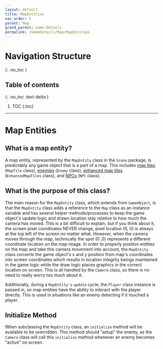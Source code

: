 ```yaml
---
layout: default
title: MapEntities
nav_order: 5
parent: Map
grand_parent: Game Details
permalink: /GameDetails/Map/MapEntities
---
```


# Navigation Structure
{: .no_toc }

## Table of contents
{: .no_toc .text-delta }

1. TOC
{:toc}

---

# Map Entities

## What is a map entity?

A map entity, represented by the `MapEntity` class in the `Scene` package, is predictably any game object that is a part of a map.
This includes [map tiles]() (`MapTile` class), [enemies]() (`Enemy` class), [enhanced map tiles]() (`EnhancedMapTiles` class), and [NPCs]() (`NPC` class).

## What is the purpose of this class?

The main reason for the `MapEntity` class, which extends from `GameObject`, is that the `MapEntity` class adds a reference to the `Map` class
as an instance variable and has several helper methods/processes to keep the game object's update logic and drawn location
stay relative to how much the camera has moved. This is a bit difficult to explain, but if you think about it, the screen pixel coordinates NEVER change,
pixel location (0, 0) is always at the top left of the screen no matter what. However, when the camera moves through the map,
technically the spot (0 ,0) represents a different coordinate location on the map image. In order to properly position entities on the map
and take this camera movement into account, the `MapEntity` class converts the game object's x and y position from map's coordinates into screen coordinates
which results in location integrity beings maintained in the game logic while the draw logic places graphics in the correct location on screen. This is all handled by the `Camera` class,
so there is no need to really worry too much about it.

Additionally, during a `MapEntity's` `update` cycle, the `Player` class instance is passed in, so map entities have the ability
to interact with the player directly. This is used in situations like an enemy detecting if it touched a player.

## Initialize Method

When subclassing the `MapEntity` class, an `initialize` method will be available to be overridden. This method should "setup" the enemy,
as the `Camera` class will call this `initialize` method whenever an enemy becomes "active" on screen.